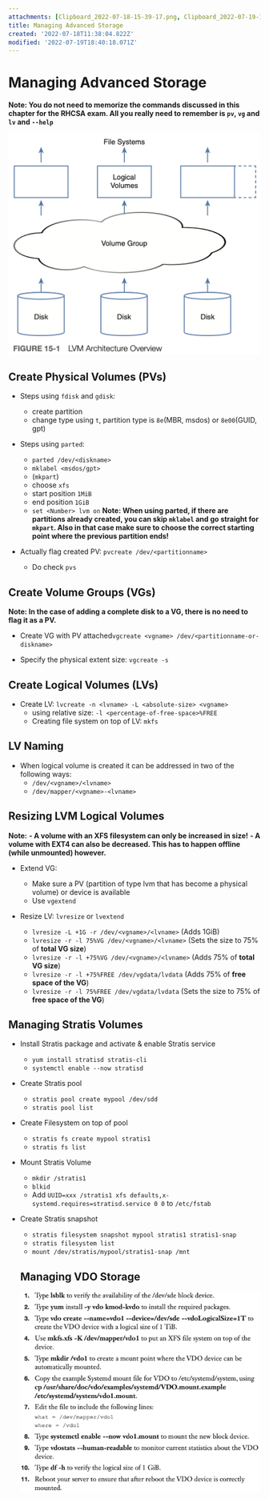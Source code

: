```yaml
---
attachments: [Clipboard_2022-07-18-15-39-17.png, Clipboard_2022-07-19-15-24-51.png]
title: Managing Advanced Storage
created: '2022-07-18T11:38:04.822Z'
modified: '2022-07-19T18:40:18.071Z'
---
```


# Managing Advanced Storage


**Note: You do not need to memorize the commands discussed in this chapter for the RHCSA exam. All you really need to remember is `pv`, `vg` and `lv` and `--help`**


![](../attachments/Clipboard_2022-07-18-15-39-17.png)

## Create Physical Volumes (PVs)

- Steps using `fdisk` and `gdisk`: 
    - create partition
    - change type using `t`, partition type is `8e`(MBR, msdos) or `8e00`(GUID, gpt)

- Steps using `parted`:
    - `parted /dev/<diskname>`
    - `mklabel <msdos/gpt>`
    - (`mkpart`)
    - choose `xfs`
    - start position `1MiB`
    - end position `1GiB`
    - `set <Number> lvm on`
**Note: When using parted, if there are partitions already created, you can skip `mklabel` and go straight for `mkpart`. Also in that case make sure to choose the correct starting point where the previous partition ends!**

- Actually flag created PV: `pvcreate /dev/<partitionname>`
  - Do check `pvs`

## Create Volume Groups (VGs)

**Note: In the case of adding a complete disk to a VG, there is no need to flag it as a PV.**

- Create VG with PV attached`vgcreate <vgname> /dev/<partitionname-or-diskname>`

- Specify the physical extent size: `vgcreate -s`

## Create Logical Volumes (LVs)

- Create LV: `lvcreate -n <lvname> -L <absolute-size> <vgname>`
  - using relative size: `-l <percentage-of-free-space>%FREE`
  - Creating file system on top of LV: `mkfs`

## LV Naming

- When logical volume is created it can be addressed in two of the following ways:
  - `/dev/<vgname>/<lvname>`
  - `/dev/mapper/<vgname>-<lvname>`

## Resizing LVM Logical Volumes

**Note:**
**- A volume with an XFS filesystem can only be increased in size!**
**- A volume with EXT4 can also be decreased. This has to happen offline (while unmounted) however.**

- Extend VG:
  - Make sure a PV (partition of type lvm that has become a physical volume) or device is available
  - Use `vgextend`

- Resize LV: `lvresize` or `lvextend`
  - `lvresize -L +1G -r /dev/<vgname>/<lvname>`     (Adds 1GiB)
  - `lvresize -r -l 75%VG /dev/<vgname>/<lvname>`   (Sets the size to 75% of **total VG size**)
  - `lvresize -r -l +75%VG /dev/<vgname>/<lvname>`  (Adds 75% of **total VG size**)
  - `lvresize -r -l +75%FREE /dev/vgdata/lvdata`    (Adds 75% of **free space of the VG**)
  - `lvresize -r -l 75%FREE /dev/vgdata/lvdata`     (Sets the size to 75% of **free space of the VG**)


## Managing Stratis Volumes

- Install Stratis package and activate & enable Stratis service
  - `yum install stratisd stratis-cli`
  - `systemctl enable --now stratisd`
- Create Stratis pool
  - `stratis pool create mypool /dev/sdd`
  - `stratis pool list`
- Create Filesystem on top of pool
  - `stratis fs create mypool stratis1`
  - `stratis fs list`
- Mount Stratis Volume
  - `mkdir /stratis1`
  - `blkid`
  - Add `UUID=xxx /stratis1 xfs defaults,x-systemd.requires=stratisd.service 0 0` to `/etc/fstab`
- Create Stratis snapshot
  - `stratis filesystem snapshot mypool stratis1 stratis1-snap`
  - `stratis filesystem list`
  - `mount /dev/stratis/mypool/stratis1-snap /mnt`


  ## Managing VDO Storage

  ![](../attachments/Clipboard_2022-07-19-15-24-51.png)






